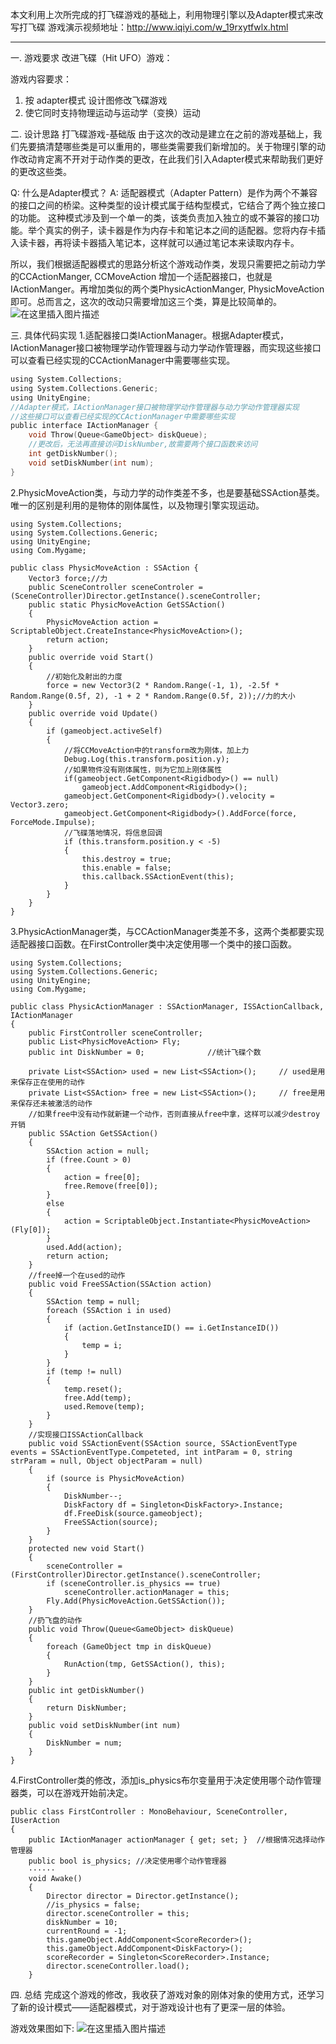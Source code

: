 ﻿本文利用上次所完成的打飞碟游戏的基础上，利用物理引擎以及Adapter模式来改写打飞碟
游戏演示视频地址：http://www.iqiyi.com/w_19rxytfwlx.html
<html><hr><html>
一. 游戏要求
改进飞碟（Hit UFO）游戏：

游戏内容要求：
1. 按 adapter模式 设计图修改飞碟游戏
2. 使它同时支持物理运动与运动学（变换）运动

二. 设计思路
打飞碟游戏-基础版
由于这次的改动是建立在之前的游戏基础上，我们先要搞清楚哪些类是可以重用的，哪些类需要我们新增加的。关于物理引擎的动作改动肯定离不开对于动作类的更改，在此我们引入Adapter模式来帮助我们更好的更改这些类。

Q: 什么是Adapter模式？
A: 适配器模式（Adapter Pattern）是作为两个不兼容的接口之间的桥梁。这种类型的设计模式属于结构型模式，它结合了两个独立接口的功能。
这种模式涉及到一个单一的类，该类负责加入独立的或不兼容的接口功能。举个真实的例子，读卡器是作为内存卡和笔记本之间的适配器。您将内存卡插入读卡器，再将读卡器插入笔记本，这样就可以通过笔记本来读取内存卡。

所以，我们根据适配器模式的思路分析这个游戏动作类，发现只需要把之前动力学的CCActionManger, CCMoveAction 增加一个适配器接口，也就是IActionManger。再增加类似的两个类PhysicActionManger, PhysicMoveAction即可。总而言之，这次的改动只需要增加这三个类，算是比较简单的。
![在这里插入图片描述](https://img-blog.csdn.net/20180424185120965?watermark/2/text/aHR0cHM6Ly9ibG9nLmNzZG4ubmV0L2RpY2tkaWNrMTEx/font/5a6L5L2T/fontsize/400/fill/I0JBQkFCMA==/dissolve/70)

三. 具体代码实现
1.适配器接口类IActionManager。根据Adapter模式，IActionManager接口被物理学动作管理器与动力学动作管理器，而实现这些接口可以查看已经实现的CCActionManager中需要哪些实现。
```c
using System.Collections;
using System.Collections.Generic;
using UnityEngine;
//Adapter模式，IActionManager接口被物理学动作管理器与动力学动作管理器实现
//这些接口可以查看已经实现的CCActionManager中需要哪些实现
public interface IActionManager {
    void Throw(Queue<GameObject> diskQueue);
    //更改后，无法再直接访问DiskNumber,故需要两个接口函数来访问
    int getDiskNumber();
    void setDiskNumber(int num);
}
```
2.PhysicMoveAction类，与动力学的动作类差不多，也是要基础SSAction基类。唯一的区别是利用的是物体的刚体属性，以及物理引擎实现运动。
```
using System.Collections;
using System.Collections.Generic;
using UnityEngine;
using Com.Mygame;

public class PhysicMoveAction : SSAction {
    Vector3 force;//力  
    public SceneController sceneControler = (SceneController)Director.getInstance().sceneController;
    public static PhysicMoveAction GetSSAction()
    {
        PhysicMoveAction action = ScriptableObject.CreateInstance<PhysicMoveAction>();
        return action;
    }
    public override void Start()
    {
        //初始化及射出的力度
        force = new Vector3(2 * Random.Range(-1, 1), -2.5f * Random.Range(0.5f, 2), -1 + 2 * Random.Range(0.5f, 2));//力的大小  
    }
    public override void Update()
    {
        if (gameobject.activeSelf)
        {
            //将CCMoveAction中的transform改为刚体，加上力
            Debug.Log(this.transform.position.y);
            //如果物件没有刚体属性，则为它加上刚体属性
            if(gameobject.GetComponent<Rigidbody>() == null)
                gameobject.AddComponent<Rigidbody>();
            gameobject.GetComponent<Rigidbody>().velocity = Vector3.zero;
            gameobject.GetComponent<Rigidbody>().AddForce(force, ForceMode.Impulse);
            //飞碟落地情况，将信息回调
            if (this.transform.position.y < -5)
            {
                this.destroy = true;
                this.enable = false;
                this.callback.SSActionEvent(this);
            }
        }
    }
}
```
3.PhysicActionManager类，与CCActionManager类差不多，这两个类都要实现适配器接口函数。在FirstController类中决定使用哪一个类中的接口函数。
```
using System.Collections;
using System.Collections.Generic;
using UnityEngine;
using Com.Mygame;

public class PhysicActionManager : SSActionManager, ISSActionCallback, IActionManager
{
    public FirstController sceneController;
    public List<PhysicMoveAction> Fly;
    public int DiskNumber = 0;              //统计飞碟个数

    private List<SSAction> used = new List<SSAction>();     // used是用来保存正在使用的动作
    private List<SSAction> free = new List<SSAction>();     // free是用来保存还未被激活的动作
    //如果free中没有动作就新建一个动作，否则直接从free中拿，这样可以减少destroy开销
    public SSAction GetSSAction()
    {
        SSAction action = null;
        if (free.Count > 0)
        {
            action = free[0];
            free.Remove(free[0]);
        }
        else
        {
            action = ScriptableObject.Instantiate<PhysicMoveAction>(Fly[0]);
        }
        used.Add(action);
        return action;
    }
    //free掉一个在used的动作
    public void FreeSSAction(SSAction action)
    {
        SSAction temp = null;
        foreach (SSAction i in used)
        {
            if (action.GetInstanceID() == i.GetInstanceID())
            {
                temp = i;
            }
        }
        if (temp != null)
        {
            temp.reset();
            free.Add(temp);
            used.Remove(temp);
        }
    }
    //实现接口ISSActionCallback
    public void SSActionEvent(SSAction source, SSActionEventType events = SSActionEventType.Competeted, int intParam = 0, string strParam = null, Object objectParam = null)
    {
        if (source is PhysicMoveAction)
        {
            DiskNumber--;
            DiskFactory df = Singleton<DiskFactory>.Instance;
            df.FreeDisk(source.gameobject);
            FreeSSAction(source);
        }
    }
    protected new void Start()
    {
        sceneController = (FirstController)Director.getInstance().sceneController;
        if (sceneController.is_physics == true)
            sceneController.actionManager = this;
        Fly.Add(PhysicMoveAction.GetSSAction());
    }
    //扔飞盘的动作
    public void Throw(Queue<GameObject> diskQueue)
    {
        foreach (GameObject tmp in diskQueue)
        {
            RunAction(tmp, GetSSAction(), this);
        }
    }
    public int getDiskNumber()
    {
        return DiskNumber;
    }
    public void setDiskNumber(int num)
    {
        DiskNumber = num;
    }
}
```
4.FirstController类的修改，添加is_physics布尔变量用于决定使用哪个动作管理器类，可以在游戏开始前决定。
```
public class FirstController : MonoBehaviour, SceneController, IUserAction
{
    public IActionManager actionManager { get; set; }  //根据情况选择动作管理器
    public bool is_physics; //决定使用哪个动作管理器
    ······
    void Awake()
    {
        Director director = Director.getInstance();
        //is_physics = false;
        director.sceneController = this;
        diskNumber = 10;
        currentRound = -1;
        this.gameObject.AddComponent<ScoreRecorder>();
        this.gameObject.AddComponent<DiskFactory>();
        scoreRecorder = Singleton<ScoreRecorder>.Instance;
        director.sceneController.load();
    }
```
四. 总结
完成这个游戏的修改，我收获了游戏对象的刚体对象的使用方式，还学习了新的设计模式——适配器模式，对于游戏设计也有了更深一层的体验。

游戏效果图如下:
![在这里插入图片描述](https://img-blog.csdn.net/20180424190811997?watermark/2/text/aHR0cHM6Ly9ibG9nLmNzZG4ubmV0L2RpY2tkaWNrMTEx/font/5a6L5L2T/fontsize/400/fill/I0JBQkFCMA==/dissolve/70)
